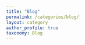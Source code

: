 ```yaml
---
title: "Blog"
permalink: /categories/blog/
layout: category
author_profile: true
taxonomy: Blog
---
```

